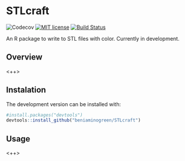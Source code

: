# STLcraft
![Codecov](https://img.shields.io/codecov/c/github/beniaminogreen/STLcraft)
[![MIT license](http://img.shields.io/badge/license-MIT-brightgreen.svg)](http://opensource.org/licenses/MIT)
[![Build Status](https://travis-ci.com/beniaminogreen/STLcraft.svg?branch=master)](https://travis-ci.com/beniaminogreen/STLcraft)

An R package to write to STL files with color. Currently in development.
## Overview
<++>
## Instalation
The development version can be installed with:
``` R
#install.packages("devtools")
devtools::install_github("beniaminogreen/STLcraft")
```
## Usage
<++>
